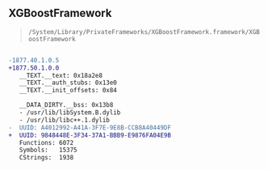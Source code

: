 ## XGBoostFramework

> `/System/Library/PrivateFrameworks/XGBoostFramework.framework/XGBoostFramework`

```diff

-1877.40.1.0.5
+1877.50.1.0.0
   __TEXT.__text: 0x18a2e8
   __TEXT.__auth_stubs: 0x13e0
   __TEXT.__init_offsets: 0x84

   __DATA_DIRTY.__bss: 0x13b8
   - /usr/lib/libSystem.B.dylib
   - /usr/lib/libc++.1.dylib
-  UUID: A4012992-A41A-3F7E-9E8B-CCB8A40449DF
+  UUID: 9848448E-3F34-37A1-BBB9-E9876FA04E9B
   Functions: 6072
   Symbols:   15375
   CStrings:  1938

```
